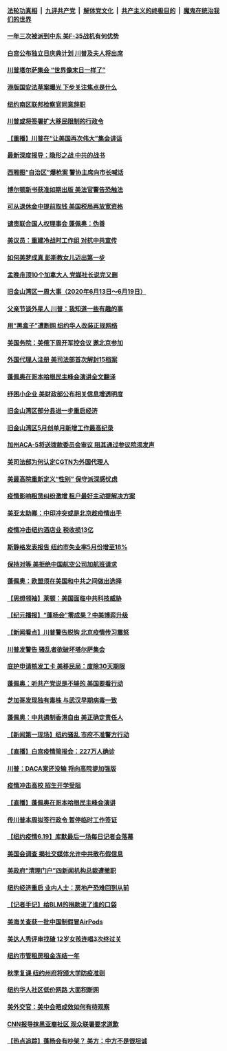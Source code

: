 

####  [法轮功真相](../../../../basic/blob/master/README.md?t=06211331) &nbsp;|&nbsp; [九评共产党](../../../../9ping.md/blob/master/README.md?t=06211331) &nbsp;|&nbsp; [解体党文化](../../../../jtdwh.md/blob/master/README.md?t=06211331)  &nbsp;|&nbsp; [共产主义的终极目的](../../../../gczydzjmd.md/blob/master/README.md?t=06211331) &nbsp;|&nbsp; [魔鬼在统治我们的世界](../../../../mgztzwmdsj.md/blob/master/README.md?t=06211331) 

#### [一年三次被派到中东 美F-35战机有何优势](../pages/nsc412/n12193910.md?t=06211331) 

#### [白宫公布独立日庆典计划 川普及夫人将出席](../pages/nsc412/n12201111.md?t=06211331) 

#### [川普塔尔萨集会 “世界像末日一样了”](../pages/nsc412/n12200981.md?t=06211331) 

#### [港版国安法草案曝光 下步关注焦点是什么](../pages/nsc412/n12200876.md?t=06211331) 

#### [纽约南区联邦检察官同意辞职](../pages/nsc412/n12200996.md?t=06211331) 

#### [川普或将签署扩大移民限制的行政令](../pages/nsc412/n12201017.md?t=06211331) 

#### [【重播】川普在“让美国再次伟大”集会讲话](../pages/nsc412/n12199351.md?t=06211331) 

#### [最新深度报导：隐形之战 中共的战书](../pages/nsc412/n12200980.md?t=06211331) 

#### [西雅图“自治区”爆枪案 警协主席向市长喊话](../pages/nsc412/n12200903.md?t=06211331) 

#### [博尔顿新书获准如期出版 美法官警告恐触法](../pages/nsc412/n12200486.md?t=06211331) 

#### [可从退休金中提前取钱  美国税局再放宽资格](../pages/nsc412/n12200725.md?t=06211331) 

#### [谴责联合国人权理事会 蓬佩奥：伪善](../pages/nsc412/n12200748.md?t=06211331) 

#### [美议员：重建冷战时工作组 对抗中共宣传](../pages/nsc412/n12200449.md?t=06211331) 

#### [如何美梦成真 彭斯教女儿迈出第一步](../pages/nsc412/n12200401.md?t=06211331) 

#### [孟晚舟顶10个加拿大人 党媒社长说完又删](../pages/nsc412/n12200398.md?t=06211331) 

#### [旧金山湾区一周大事（2020年6月13日〜6月19日）](../pages/nsc412/n12200439.md?t=06211331) 

#### [父亲节谈外星人 川普：我知道一些有趣的事](../pages/nsc412/n12200212.md?t=06211331) 

#### [用“黑盒子”遭断网   纽约华人改装正规网络](../pages/nsc412/n12199538.md?t=06211331) 

#### [美国务院：美俄下周开军控会议 邀北京参加](../pages/nsc412/n12200097.md?t=06211331) 

#### [外国代理人注册 美司法部首次解封15档案](../pages/nsc412/n12199547.md?t=06211331) 

#### [蓬佩奥在哥本哈根民主峰会演讲全文翻译](../pages/nsc412/n12199290.md?t=06211331) 

#### [纾困小企业 美财政部公布相关信息增透明度](../pages/nsc412/n12199644.md?t=06211331) 

#### [旧金山湾区部分县进一步重启经济](../pages/nsc412/n12199750.md?t=06211331) 

#### [旧金山湾区5月创单月新增工作最高纪录](../pages/nsc412/n12199698.md?t=06211331) 

#### [加州ACA-5将送拨款委员会审议 阻其通过参议院须发声](../pages/nsc412/n12199686.md?t=06211331) 

#### [美司法部为何认定CGTN为外国代理人](../pages/nsc412/n12199531.md?t=06211331) 

#### [美最高院重新定义“性别” 保守派深感忧虑](../pages/nsc412/n12199501.md?t=06211331) 

#### [疫情影响租赁纠纷激增  租户最好主动提解决方案](../pages/nsc412/n12199526.md?t=06211331) 

#### [美亚太助卿：中印冲突或是北京趁疫情出手](../pages/nsc412/n12198861.md?t=06211331) 

#### [疫情冲击纽约酒店业 税收损13亿](../pages/nsc412/n12199565.md?t=06211331) 

#### [斯静格发表报告   纽约市失业率5月份增至18%](../pages/nsc412/n12199556.md?t=06211331) 

#### [保持对等 美拒绝中国航空公司加航班请求](../pages/nsc412/n12199377.md?t=06211331) 

#### [蓬佩奥：欧盟须在美国和中共之间做出选择](../pages/nsc412/n12199184.md?t=06211331) 

#### [【思想领袖】莱顿：美国面临中共科技威胁](../pages/nsc412/n12033930.md?t=06211331) 

#### [【纪元播报】“蓬杨会”零成果？中美博弈升级](../pages/nsc412/n12199275.md?t=06211331) 

#### [【新闻看点】川普警告脱钩 北京疫情传习震怒](../pages/nsc412/n12198957.md?t=06211331) 

#### [川普发警告 骚乱者欲破坏塔尔萨集会](../pages/nsc412/n12199233.md?t=06211331) 

#### [庇护申请核发工卡 美移民局：废除30天期限](../pages/nsc412/n12199178.md?t=06211331) 

#### [蓬佩奥：听共产党说是不够的 美国要看行动](../pages/nsc412/n12198968.md?t=06211331) 

#### [芝加哥发现独有毒株 与武汉早期病毒一致](../pages/nsc412/n12199036.md?t=06211331) 

#### [蓬佩奥：中共遏制香港自由 美正确定责任人](../pages/nsc412/n12198814.md?t=06211331) 

#### [【新闻第一现场】纽约骚乱 市府不准警方行动](../pages/nsc412/n12198905.md?t=06211331) 

#### [【直播】白宫疫情简报会：227万人确诊](../pages/nsc412/n12198669.md?t=06211331) 

#### [川普：DACA案还没输 将向高院提加强版](../pages/nsc412/n12198635.md?t=06211331) 

#### [疫情冲击高校 招生开学受阻](../pages/nsc412/n12198698.md?t=06211331) 

#### [【直播】蓬佩奥在哥本哈根民主峰会演讲](../pages/nsc412/n12198355.md?t=06211331) 

#### [传川普本周拟签行政令 暂停临时工作签证](../pages/nsc412/n12198579.md?t=06211331) 

#### [【纽约疫情6.19】库默最后一场每日记者会落幕](../pages/nsc412/n12197864.md?t=06211331) 

#### [美国会调查 揭社交媒体允许中共散布假信息](../pages/nsc412/n12198310.md?t=06211331) 

#### [美政府“清理门户”四新闻机构总裁遭撤职](../pages/nsc412/n12198300.md?t=06211331) 

#### [纽约经济重启 业内人士：房地产恐难回到从前](../pages/nsc412/n12197038.md?t=06211331) 

#### [【记者手记】给BLM的捐款进了谁的口袋](../pages/nsc412/n12197012.md?t=06211331) 

#### [美海关查获一批中国制假冒AirPods](../pages/nsc412/n12197717.md?t=06211331) 

#### [美达人秀评审找碴 12岁女孩连唱3次终过关](../pages/nsc412/n12197427.md?t=06211331) 

#### [纽约市管租房租金冻结一年](../pages/nsc412/n12197055.md?t=06211331) 

#### [秋季复课 纽约州府将颁大学防疫准则](../pages/nsc412/n12197049.md?t=06211331) 

#### [纽约华人社区低价网路  大面积断网](../pages/nsc412/n12197033.md?t=06211331) 

#### [美外交官：美中会晤成效如何有待观察](../pages/nsc412/n12196954.md?t=06211331) 

#### [CNN报导抹黑亚裔社区 观众联署要求道歉](../pages/nsc412/n12197121.md?t=06211331) 

#### [【热点追踪】蓬杨会有吵架？ 美方：中方不是很坦诚](../pages/nsc412/n12197128.md?t=06211331) 

